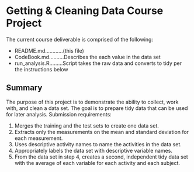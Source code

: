 # Getting & Cleaning Data Course Project

The current course deliverable is comprised of the following:  
  * README.md............(this file)  
  * CodeBook.md..........Describes the each value in the data set
  * run_analysis.R.........Script takes the raw data and converts to tidy per the instructions below  
  
## Summary  
The purpose of this project is to demonstrate the ability to collect, work with, and clean a data set. The goal is to prepare tidy data that can be used for later analysis. Submission requirements:  

1. Merges the training and the test sets to create one data set.  
2. Extracts only the measurements on the mean and standard deviation for each measurement.  
3. Uses descriptive activity names to name the activities in the data set.  
4. Appropriately labels the data set with descriptive variable names.  
5. From the data set in step 4, creates a second, independent tidy data set with the average of each variable for each activity and each subject.  
